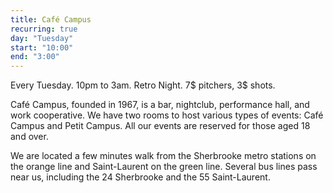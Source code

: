 ```yaml
---
title: Café Campus
recurring: true
day: "Tuesday"
start: "10:00"
end: "3:00"
---
```


Every Tuesday. 10pm to 3am. Retro Night. 7$ pitchers, 3$ shots.

<!-- more -->

Café Campus, founded in 1967, is a bar, nightclub, performance hall, and work cooperative. We have two rooms to host various types of events: Café Campus and Petit Campus. All our events are reserved for those aged 18 and over.

We are located a few minutes walk from the Sherbrooke metro stations on the orange line and Saint-Laurent on the green line. Several bus lines pass near us, including the 24 Sherbrooke and the 55 Saint-Laurent.
